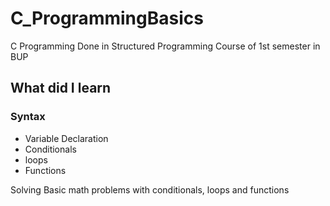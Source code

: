 # C_ProgrammingBasics

C Programming Done in Structured Programming Course of 1st semester in BUP

## What did I learn

### Syntax

- Variable Declaration
- Conditionals
- loops
- Functions

 Solving Basic math  problems with conditionals, loops and functions
